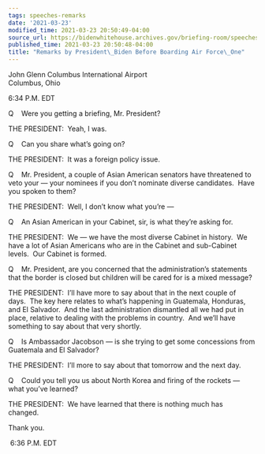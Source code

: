 ```yaml
---
tags: speeches-remarks
date: '2021-03-23'
modified_time: 2021-03-23 20:50:49-04:00
source_url: https://bidenwhitehouse.archives.gov/briefing-room/speeches-remarks/2021/03/23/remarks-by-president-biden-before-boarding-air-force-one/
published_time: 2021-03-23 20:50:48-04:00
title: "Remarks by President\_Biden Before Boarding Air Force\_One"
---
```

 
John Glenn Columbus International Airport  
Columbus, Ohio 

6:34 P.M. EDT  
  
Q    Were you getting a briefing, Mr. President?  
  
THE PRESIDENT:  Yeah, I was.   
  
Q    Can you share what’s going on?  
  
THE PRESIDENT:  It was a foreign policy issue.  
  
Q    Mr. President, a couple of Asian American senators have threatened
to veto your — your nominees if you don’t nominate diverse candidates. 
Have you spoken to them?  
  
THE PRESIDENT:  Well, I don’t know what you’re —  
  
Q    An Asian American in your Cabinet, sir, is what they’re asking
for.  
  
THE PRESIDENT:  We — we have the most diverse Cabinet in history.  We
have a lot of Asian Americans who are in the Cabinet and sub-Cabinet
levels.  Our Cabinet is formed.   
  
Q    Mr. President, are you concerned that the administration’s
statements that the border is closed but children will be cared for is a
mixed message?  
  
THE PRESIDENT:  I’ll have more to say about that in the next couple of
days.  The key here relates to what’s happening in Guatemala, Honduras,
and El Salvador.  And the last administration dismantled all we had put
in place, relative to dealing with the problems in country.  And we’ll
have something to say about that very shortly.   
  
Q    Is Ambassador Jacobson — is she trying to get some concessions from
Guatemala and El Salvador?   
  
THE PRESIDENT:  I’ll more to say about that tomorrow and the next day.  
  
Q    Could you tell you us about North Korea and firing of the rockets —
what you’ve learned?  
  
THE PRESIDENT:  We have learned that there is nothing much has
changed.   
  
Thank you.  
  
 6:36 P.M. EDT   
